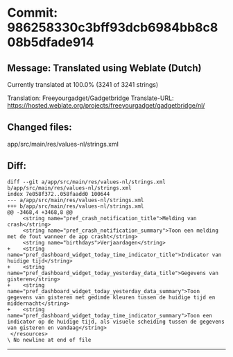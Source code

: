 # Commit: 986258330c3bff93dcb6984bb8c808b5dfade914
## Message: Translated using Weblate (Dutch)

Currently translated at 100.0% (3241 of 3241 strings)

Translation: Freeyourgadget/Gadgetbridge
Translate-URL: https://hosted.weblate.org/projects/freeyourgadget/gadgetbridge/nl/
## Changed files:
app/src/main/res/values-nl/strings.xml

## Diff:
```
diff --git a/app/src/main/res/values-nl/strings.xml b/app/src/main/res/values-nl/strings.xml
index 7e058f372..058faadd0 100644
--- a/app/src/main/res/values-nl/strings.xml
+++ b/app/src/main/res/values-nl/strings.xml
@@ -3468,4 +3468,8 @@
     <string name="pref_crash_notification_title">Melding van crash</string>
     <string name="pref_crash_notification_summary">Toon een melding met de fout wanneer de app crasht</string>
     <string name="birthdays">Verjaardagen</string>
+    <string name="pref_dashboard_widget_today_time_indicator_title">Indicator van huidige tijd</string>
+    <string name="pref_dashboard_widget_today_yesterday_data_title">Gegevens van gisteren</string>
+    <string name="pref_dashboard_widget_today_yesterday_data_summary">Toon gegevens van gisteren met gedimde kleuren tussen de huidige tijd en middernacht</string>
+    <string name="pref_dashboard_widget_today_time_indicator_summary">Toon een indicator op de huidige tijd, als visuele scheiding tussen de gegevens van gisteren en vandaag</string>
 </resources>
\ No newline at end of file
```
-----------------------------------
